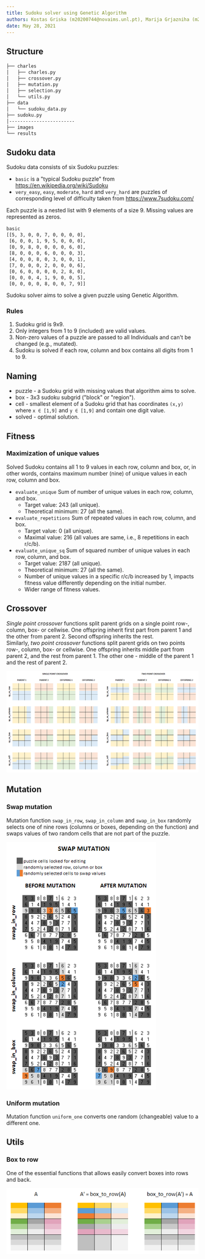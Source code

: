 ```yaml
---
title: Sudoku solver using Genetic Algorithm
authors: Kostas Griska (m20200744@novaims.unl.pt), Marija Grjazniha (m20201061@novaims.unl.pt)
date: May 28, 2021
---
```


## Structure

```
├── charles
│   ├── charles.py
│   ├── crossover.py
│   ├── mutation.py
│   ├── selection.py
│   └── utils.py
├── data
│   └── sudoku_data.py
├── sudoku.py
│------------------------
├── images
└── results
```

## Sudoku data

Sudoku data consists of six Sudoku puzzles:
- `basic` is a "typical Sudoku puzzle" from https://en.wikipedia.org/wiki/Sudoku
- `very_easy`, `easy`, `moderate`, `hard` and `very_hard` are puzzles of corresponding level of difficulty taken from https://www.7sudoku.com/ 

Each puzzle is a nested list with 9 elements of a size 9. Missing values are represented as zeros.  

```
basic
[[5, 3, 0, 0, 7, 0, 0, 0, 0],
 [6, 0, 0, 1, 9, 5, 0, 0, 0],
 [0, 9, 8, 0, 0, 0, 0, 6, 0],
 [8, 0, 0, 0, 6, 0, 0, 0, 3],
 [4, 0, 0, 8, 0, 3, 0, 0, 1],
 [7, 0, 0, 0, 2, 0, 0, 0, 6],
 [0, 6, 0, 0, 0, 0, 2, 8, 0],
 [0, 0, 0, 4, 1, 9, 0, 0, 5],
 [0, 0, 0, 0, 8, 0, 0, 7, 9]]
```
Sudoku solver aims to solve a given puzzle using Genetic Algorithm. 

### Rules
1. Sudoku grid is 9x9.
2. Only integers from 1 to 9 (included) are valid values.
3. Non-zero values of a puzzle are passed to all Individuals and can't be changed (e.g., mutated). 
4. Sudoku is solved if each row, column and box contains all digits from 1 to 9.

## Naming

- puzzle - a Sudoku grid with missing values that algorithm aims to solve.
- box - 3x3 sudoku subgrid ("block" or "region").
- cell - smallest element of a Sudoku grid that has coordinates `(x,y)` where `x ∈ [1,9]` and `y ∈ [1,9]` and contain one digit value.
- solved - optimal solution.

## Fitness

### Maximization of unique values

Solved Sudoku contains all 1 to 9 values in each row, column and box, or, in other words, contains maximum number (nine) of unique values in each row, column and box.  

-	`evaluate_unique` Sum of number of unique values in each row, column, and box.
    -	Target value: 243 (all unique).
    -	Theoretical minimum: 27 (all the same).
-	`evaluate_repetitions` Sum of repeated values in each row, column, and box.
    -	Target value: 0 (all unique).
    -	Maximal value: 216 (all values are same, i.e., 8 repetitions in each r/c/b).
-	`evaluate_unique_sq` Sum of squared number of unique values in each row, column, and box.
    -	Target value: 2187 (all unique).
    -	Theoretical minimum: 27 (all the same).
    -	Number of unique values in a specific r/c/b increased by 1, impacts fitness value differently depending on the initial number.
    -	Wider range of fitness values.


## Crossover

_Single point crossover_ functions split parent grids on a single point row-, column, box- or cellwise. One offspring inherit first part from parent 1 and the other from parent 2. Second offspring inherits the rest.  
Similarly, _two point crossover_ functions split parent grids on two points row-, column, box- or cellwise. One offspring inherits middle part from parent 2, and the rest from parent 1. The other one - middle of the parent 1 and the rest of parent 2.

![](https://github.com/marija-grj/sudoku-solver/blob/main/images/crossover.png?raw=true)

## Mutation

### Swap mutation

Mutation function `swap_in_row`, `swap_in_column` and `swap_in_box` randomly selects one of nine rows (columns or boxes, depending on the function) and swaps values of two random cells that are not part of the puzzle.

![](https://github.com/marija-grj/sudoku-solver/blob/main/images/swap_mutation.png?raw=true)

### Uniform mutation

Mutation function `uniform_one` converts one random (changeable) value to a different one.

## Utils

### Box to row

One of the essential functions that allows easily convert boxes into rows and back.

![](https://github.com/marija-grj/sudoku-solver/blob/main/images/box_to_row.png?raw=true)

